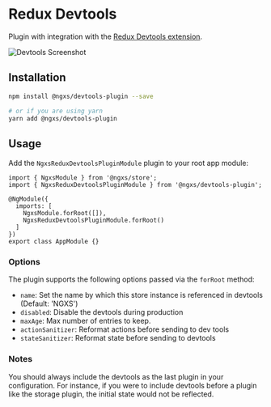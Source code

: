 # Redux Devtools
Plugin with integration with the [Redux Devtools extension](http://extension.remotedev.io/).

![Devtools Screenshot](../assets/devtools.png)

## Installation
```bash
npm install @ngxs/devtools-plugin --save

# or if you are using yarn
yarn add @ngxs/devtools-plugin
```

## Usage
Add the `NgxsReduxDevtoolsPluginModule` plugin to your root app module:

```TS
import { NgxsModule } from '@ngxs/store';
import { NgxsReduxDevtoolsPluginModule } from '@ngxs/devtools-plugin';

@NgModule({
  imports: [
    NgxsModule.forRoot([]),
    NgxsReduxDevtoolsPluginModule.forRoot()
  ]
})
export class AppModule {}
```

### Options
The plugin supports the following options passed via the `forRoot` method:

- `name`: Set the name by which this store instance is referenced in devtools (Default: 'NGXS')
- `disabled`: Disable the devtools during production
- `maxAge`: Max number of entries to keep.
- `actionSanitizer`: Reformat actions before sending to dev tools
- `stateSanitizer`: Reformat state before sending to devtools

### Notes
You should always include the devtools as the last plugin in your configuration.
For instance, if you were to include devtools before a plugin like the storage
plugin, the initial state would not be reflected.
